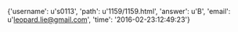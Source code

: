 {'username': u's0113', 'path': u'1159/1159.html', 'answer': u'B', 'email': u'leopard.lie@gmail.com', 'time': '2016-02-23:12:49:23'}